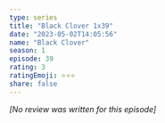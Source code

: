 ```yaml
---
type: series
title: "Black Clover 1x39"
date: "2023-05-02T14:05:56"
name: "Black Clover"
season: 1
episode: 39
rating: 3
ratingEmoji: ⭐️⭐️⭐️
share: false
---
```


*[No review was written for this episode]*
